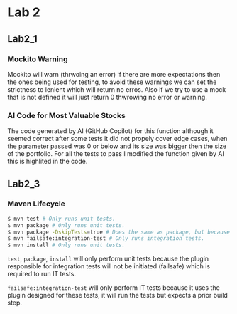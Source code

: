 # Lab 2

## Lab2_1

### Mockito Warning
Mockito will warn (thrwoing an error) if there are more expectations then the ones being used for testing, to avoid these warnings we can set the strictness to lenient which will return no erros. Also if we try to use a mock that is not defined it will just return 0 thwrowing no error or warning.

### AI Code for Most Valuable Stocks
The code generated by AI (GitHub Copilot) for this function although it seemed correct after some tests it did not propely cover edge cases, when the parameter passed was 0 or below and its size was bigger then the size of the portfolio. For all the tests to pass I modified the function given by AI this is highlited in the code. 

## Lab2_3

### Maven Lifecycle
```bash
$ mvn test # Only runs unit tests.
$ mvn package # Only runs unit tests.
$ mvn package -DskipTests=true # Does the same as package, but because the -DskipTests=true flag tests will not be performed. 
$ mvn failsafe:integration-test # Only runs integration tests.
$ mvn install # Only runs unit tests.
```

`test`, `package`, `install` will only perform unit tests because the plugin responsible for integration tests will not be initiated (failsafe) which is required to run IT tests.

`failsafe:integration-test` will only perform IT tests because it uses the plugin designed for these tests, it will run the tests but expects a prior build step.
